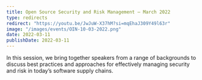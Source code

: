 ```yaml
---
title: Open Source Security and Risk Management – March 2022
type: redirects
redirect: "https://youtu.be/JwJuW-X37hM?si=mqEhaJ309Y49l63r"
image: "/images/events/OIN-10-03-2022.png"
date: 2022-03-11
publishDate: 2022-03-11
---
```


In this session, we bring together speakers from a range of backgrounds to discuss best practices and approaches for effectively managing security and risk in today’s software supply chains.
